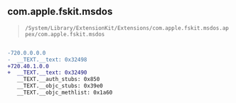 ## com.apple.fskit.msdos

> `/System/Library/ExtensionKit/Extensions/com.apple.fskit.msdos.appex/com.apple.fskit.msdos`

```diff

-720.0.0.0.0
-  __TEXT.__text: 0x32498
+720.40.1.0.0
+  __TEXT.__text: 0x32490
   __TEXT.__auth_stubs: 0x850
   __TEXT.__objc_stubs: 0x39e0
   __TEXT.__objc_methlist: 0x1a60

```
